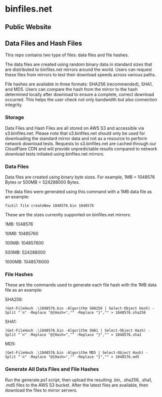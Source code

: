 # binfiles.net

## Public Website



## Data Files and Hash Files

This repo contains two type of files:  data files and file hashes.

The data files are created using random binary data in standard sizes that are distributed to binfiles.net mirrors around the world.  Users can request these files from mirrors to test their download speeds across various paths.

File hashes are available in three formats:  SHA256 (recommended), SHA1, and MD5.  Users can compare the hash from the mirror to the hash determined locally after download to ensure a complete, correct download occurred.  This helps the user check not only bandwidth but also connection integrity.

### Storage

Data Files and Hash Files are all stored on AWS S3 and accessible via s3.binfiles.net.  Please note that s3.binfiles.net should only be used for downloading the standard mirror data and not as a resource to perform network download tests.  Requests to s3.binfiles.net are cached through our CloudFlare CDN and will provide unpredictable results compared to network download tests initiated using binfiles.net mirrors.

### Data Files

Data files are created using binary byte sizes.  For example, 1MB = 1048576 Bytes or 500MB = 524288000 Bytes.

The data files were generated using this command with a 1MB data file as an example:

    fsutil file createNew 1048576.bin 1048576

These are the sizes currently supported on binfiles.net mirrors:

1MB:	1048576

10MB:	10485760

100MB:	104857600

500MB:	524288000

1000MB:	1048576000

### File Hashes

These are the commands used to generate each file hash with the 1MB data file as an example:

SHA256:

    (Get-FileHash .\1048576.bin -Algorithm SHA256 | Select-Object Hash) -Split "`n" -Replace "@{Hash=","" -Replace "}","" > 1048576.sha256

SHA1:

    (Get-FileHash .\1048576.bin -Algorithm SHA1 | Select-Object Hash) -Split "`n" -Replace "@{Hash=","" -Replace "}","" > 1048576.sha1

MD5:

    (Get-FileHash .\1048576.bin -Algorithm MD5 | Select-Object Hash) -Split "`n" -Replace "@{Hash=","" -Replace "}","" > 1048576.md5

### Generate All Data Files and File Hashes

Run the generate.ps1 script, then upload the resulting .bin, .sha256, .sha1, .md5 files to the AWS S3 bucket.  After the latest files are available, then download the files to mirror servers.